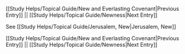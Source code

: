 [[Study Helps/Topical Guide/New and Everlasting Covenant|Previous Entry]]  ||  [[Study Helps/Topical Guide/Newness|Next Entry]]

 See [[Study Helps/Topical Guide/Jerusalem, New|Jerusalem, New]]

[[Study Helps/Topical Guide/New and Everlasting Covenant|Previous Entry]]  ||  [[Study Helps/Topical Guide/Newness|Next Entry]]